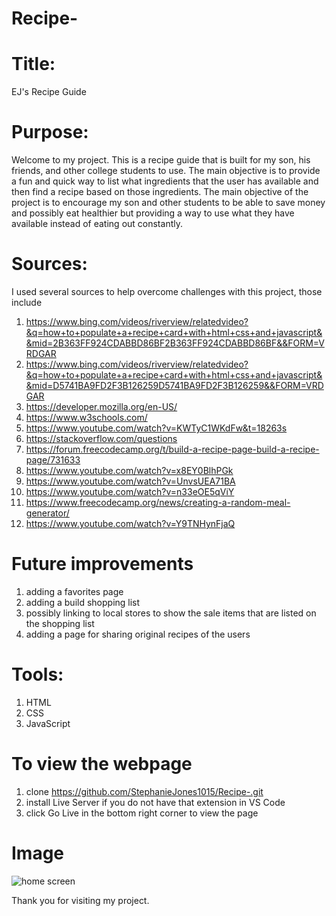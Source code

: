# Recipe-
# Title:
EJ's Recipe Guide

# Purpose:
Welcome to my project. This is a recipe guide that is built for my son, his friends, and other college students to use. The main objective is to provide a fun and quick way to list what ingredients that the user has available and then find a recipe based on those ingredients. The main objective of the project is to encourage my son and other students to be able to save money and possibly eat healthier but providing a way to use what they have available instead of eating out constantly. 
 
# Sources: 
I used several sources to help overcome challenges with this project, those include 
1. https://www.bing.com/videos/riverview/relatedvideo?&q=how+to+populate+a+recipe+card+with+html+css+and+javascript&&mid=2B363FF924CDABBD86BF2B363FF924CDABBD86BF&&FORM=VRDGAR
2. https://www.bing.com/videos/riverview/relatedvideo?&q=how+to+populate+a+recipe+card+with+html+css+and+javascript&&mid=D5741BA9FD2F3B126259D5741BA9FD2F3B126259&&FORM=VRDGAR
3. https://developer.mozilla.org/en-US/
4. https://www.w3schools.com/ 
5. https://www.youtube.com/watch?v=KWTyC1WKdFw&t=18263s 
6. https://stackoverflow.com/questions
7. https://forum.freecodecamp.org/t/build-a-recipe-page-build-a-recipe-page/731633
8. https://www.youtube.com/watch?v=x8EY0BlhPGk
9. https://www.youtube.com/watch?v=UnvsUEA71BA
10. https://www.youtube.com/watch?v=n33eOE5qViY
11. https://www.freecodecamp.org/news/creating-a-random-meal-generator/
12. https://www.youtube.com/watch?v=Y9TNHynFjaQ

# Future improvements
1. adding a favorites page
2. adding a build shopping list 
3. possibly linking to local stores to show the sale items that are listed on the shopping list 
4. adding a page for sharing original recipes of the users 

# Tools:
1. HTML
2. CSS
3. JavaScript

# To view the webpage
1. clone https://github.com/StephanieJones1015/Recipe-.git 
2. install Live Server if you do not have that extension in VS Code
3. click Go Live in the bottom right corner to view the page 

# Image
![home screen](images/IMG_2808.jpg)

Thank you for visiting my project. 